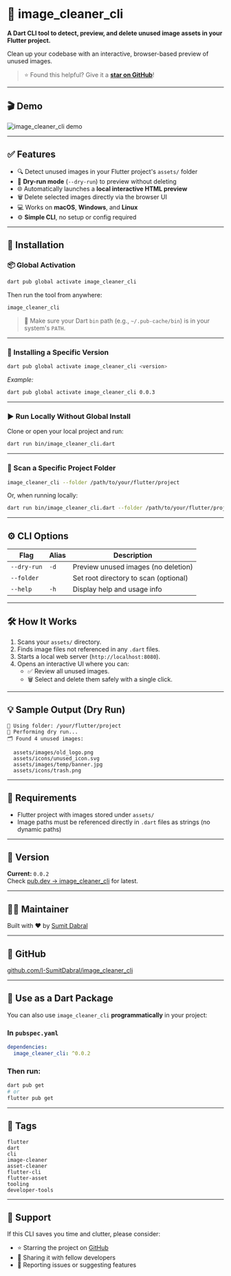 
# 🧼 image_cleaner_cli

**A Dart CLI tool to detect, preview, and delete unused image assets in your Flutter project.**

Clean up your codebase with an interactive, browser-based preview of unused images.

> ⭐ Found this helpful? Give it a **[star on GitHub](https://github.com/I-SumitDabral/image_cleaner_cli)**!

---

## 🎬 Demo

![image_cleaner_cli demo](https://raw.githubusercontent.com/I-SumitDabral/image_cleaner_cli/main/doc-assets/image_cleaner_cli_demo.gif)

---

## ✅ Features

- 🔍 Detect unused images in your Flutter project's `assets/` folder  
- 🧪 **Dry-run mode** (`--dry-run`) to preview without deleting  
- 🌐 Automatically launches a **local interactive HTML preview**  
- 🗑️ Delete selected images directly via the browser UI  
- 💻 Works on **macOS**, **Windows**, and **Linux**  
- ⚙️ **Simple CLI**, no setup or config required

---

## 🚀 Installation

### 📦 Global Activation

```bash
dart pub global activate image_cleaner_cli
```

Then run the tool from anywhere:

```bash
image_cleaner_cli
```

> 🔁 Make sure your Dart `bin` path (e.g., `~/.pub-cache/bin`) is in your system's `PATH`.

---

### 📌 Installing a Specific Version

```bash
dart pub global activate image_cleaner_cli <version>
```

_Example:_

```bash
dart pub global activate image_cleaner_cli 0.0.3
```

---

### ▶️ Run Locally Without Global Install

Clone or open your local project and run:

```bash
dart run bin/image_cleaner_cli.dart
```

---

### 📂 Scan a Specific Project Folder

```bash
image_cleaner_cli --folder /path/to/your/flutter/project
```

Or, when running locally:

```bash
dart run bin/image_cleaner_cli.dart --folder /path/to/your/flutter/project
```

---

## ⚙️ CLI Options

| Flag          | Alias | Description                                |
|---------------|-------|--------------------------------------------|
| `--dry-run`   | `-d`  | Preview unused images (no deletion)        |
| `--folder`    |       | Set root directory to scan (optional)      |
| `--help`      | `-h`  | Display help and usage info                |

---

## 🛠 How It Works

1. Scans your `assets/` directory.
2. Finds image files not referenced in any `.dart` files.
3. Starts a local web server (`http://localhost:8080`).
4. Opens an interactive UI where you can:
   - ✅ Review all unused images.
   - 🗑️ Select and delete them safely with a single click.

---

## 💡 Sample Output (Dry Run)

```
📂 Using folder: /your/flutter/project
🧪 Performing dry run...
🗂️ Found 4 unused images:

  assets/images/old_logo.png
  assets/icons/unused_icon.svg
  assets/images/temp/banner.jpg
  assets/icons/trash.png
```

---

## 📁 Requirements

- Flutter project with images stored under `assets/`
- Image paths must be referenced directly in `.dart` files as strings (no dynamic paths)

---

## 📌 Version

**Current:** `0.0.2`  
Check [pub.dev → image_cleaner_cli](https://pub.dev/packages/image_cleaner_cli) for latest.

---

## 👨‍💻 Maintainer

Built with ❤️ by [Sumit Dabral](https://github.com/I-SumitDabral)

---

## 🔗 GitHub

[github.com/I-SumitDabral/image_cleaner_cli](https://github.com/I-SumitDabral/image_cleaner_cli)

---

## 🧰 Use as a Dart Package

You can also use `image_cleaner_cli` **programmatically** in your project:

### In `pubspec.yaml`

```yaml
dependencies:
  image_cleaner_cli: ^0.0.2
```

### Then run:

```bash
dart pub get
# or
flutter pub get
```

---

## 🔖 Tags

```
flutter
dart
cli
image-cleaner
asset-cleaner
flutter-cli
flutter-asset
tooling
developer-tools
```

---

## 🙌 Support

If this CLI saves you time and clutter, please consider:

- ⭐ Starring the project on [GitHub](https://github.com/I-SumitDabral/image_cleaner_cli)
- 📢 Sharing it with fellow developers
- 🐛 Reporting issues or suggesting features
